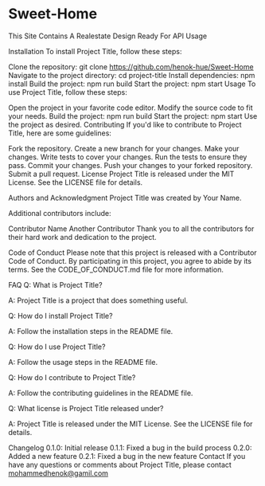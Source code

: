 # Sweet-Home


This Site Contains A Realestate Design Ready For API Usage

Installation
To install Project Title, follow these steps:

Clone the repository: git clone https://github.com/henok-hue/Sweet-Home
Navigate to the project directory: cd project-title
Install dependencies: npm install
Build the project: npm run build
Start the project: npm start
Usage
To use Project Title, follow these steps:

Open the project in your favorite code editor.
Modify the source code to fit your needs.
Build the project: npm run build
Start the project: npm start
Use the project as desired.
Contributing
If you'd like to contribute to Project Title, here are some guidelines:

Fork the repository.
Create a new branch for your changes.
Make your changes.
Write tests to cover your changes.
Run the tests to ensure they pass.
Commit your changes.
Push your changes to your forked repository.
Submit a pull request.
License
Project Title is released under the MIT License. See the LICENSE file for details.

Authors and Acknowledgment
Project Title was created by Your Name.

Additional contributors include:

Contributor Name
Another Contributor
Thank you to all the contributors for their hard work and dedication to the project.

Code of Conduct
Please note that this project is released with a Contributor Code of Conduct. By participating in this project, you agree to abide by its terms. See the CODE_OF_CONDUCT.md file for more information.

FAQ
Q: What is Project Title?

A: Project Title is a project that does something useful.

Q: How do I install Project Title?

A: Follow the installation steps in the README file.

Q: How do I use Project Title?

A: Follow the usage steps in the README file.

Q: How do I contribute to Project Title?

A: Follow the contributing guidelines in the README file.

Q: What license is Project Title released under?

A: Project Title is released under the MIT License. See the LICENSE file for details.

Changelog
0.1.0: Initial release
0.1.1: Fixed a bug in the build process
0.2.0: Added a new feature
0.2.1: Fixed a bug in the new feature
Contact
If you have any questions or comments about Project Title, please contact mohammedhenok@gamil.com
